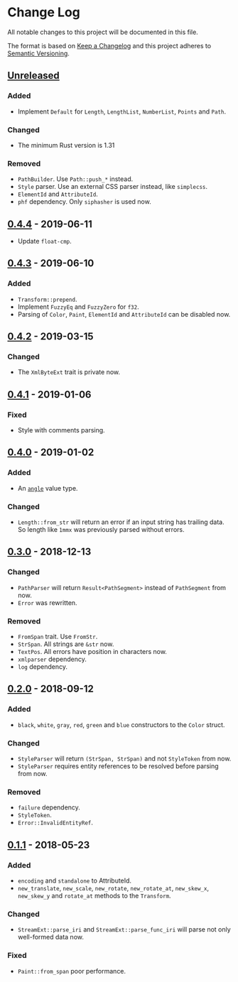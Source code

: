 # Change Log
All notable changes to this project will be documented in this file.

The format is based on [Keep a Changelog](http://keepachangelog.com/)
and this project adheres to [Semantic Versioning](http://semver.org/).

## [Unreleased]
### Added
- Implement `Default` for `Length`, `LengthList`, `NumberList`, `Points` and `Path`.

### Changed
- The minimum Rust version is 1.31

### Removed
- `PathBuilder`. Use `Path::push_*` instead.
- `Style` parser. Use an external CSS parser instead, like `simplecss`.
- `ElementId` and `AttributeId`.
- `phf` dependency. Only `siphasher` is used now.

## [0.4.4] - 2019-06-11
- Update `float-cmp`.

## [0.4.3] - 2019-06-10
### Added
- `Transform::prepend`.
- Implement `FuzzyEq` and `FuzzyZero` for `f32`.
- Parsing of `Color`, `Paint`, `ElementId` and `AttributeId` can be disabled now.

## [0.4.2] - 2019-03-15
### Changed
- The `XmlByteExt` trait is private now.

## [0.4.1] - 2019-01-06
### Fixed
- Style with comments parsing.

## [0.4.0] - 2019-01-02
### Added
- An [`angle`](https://www.w3.org/TR/SVG11/types.html#DataTypeAngle) value type.

### Changed
- `Length::from_str` will return an error if an input string has trailing data.
  So length like `1mmx` was previously parsed without errors.

## [0.3.0] - 2018-12-13
### Changed
- `PathParser` will return `Result<PathSegment>` instead of `PathSegment` from now.
- `Error` was rewritten.

### Removed
- `FromSpan` trait. Use `FromStr`.
- `StrSpan`. All strings are `&str` now.
- `TextPos`. All errors have position in characters now.
- `xmlparser` dependency.
- `log` dependency.

## [0.2.0] - 2018-09-12
### Added
- `black`, `white`, `gray`, `red`, `green` and `blue` constructors to the `Color` struct.

### Changed
- `StyleParser` will return `(StrSpan, StrSpan)` and not `StyleToken` from now.
- `StyleParser` requires entity references to be resolved before parsing from now.

### Removed
- `failure` dependency.
- `StyleToken`.
- `Error::InvalidEntityRef`.

## [0.1.1] - 2018-05-23
### Added
- `encoding` and `standalone` to AttributeId.
- `new_translate`, `new_scale`, `new_rotate`, `new_rotate_at`, `new_skew_x`, `new_skew_y`
  and `rotate_at` methods to the `Transform`.

### Changed
- `StreamExt::parse_iri` and `StreamExt::parse_func_iri` will parse
  not only well-formed data now.

### Fixed
- `Paint::from_span` poor performance.

[Unreleased]: https://github.com/RazrFalcon/svgtypes/compare/v0.4.4...HEAD
[0.4.4]: https://github.com/RazrFalcon/svgtypes/compare/v0.4.3...v0.4.4
[0.4.3]: https://github.com/RazrFalcon/svgtypes/compare/v0.4.2...v0.4.3
[0.4.2]: https://github.com/RazrFalcon/svgtypes/compare/v0.4.1...v0.4.2
[0.4.1]: https://github.com/RazrFalcon/svgtypes/compare/v0.4.0...v0.4.1
[0.4.0]: https://github.com/RazrFalcon/svgtypes/compare/v0.3.0...v0.4.0
[0.3.0]: https://github.com/RazrFalcon/svgtypes/compare/v0.2.0...v0.3.0
[0.2.0]: https://github.com/RazrFalcon/svgtypes/compare/v0.1.1...v0.2.0
[0.1.1]: https://github.com/RazrFalcon/svgtypes/compare/v0.1.0...v0.1.1
